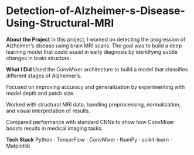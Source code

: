 # Detection-of-Alzheimer-s-Disease-Using-Structural-MRI
**About the Project**
In this project, I worked on detecting the progression of Alzheimer’s disease using brain MRI scans. The goal was to build a deep learning model that could assist in early diagnosis by identifying subtle changes in brain structure.

**What I Did**
Used the ConvMixer architecture to build a model that classifies different stages of Alzheimer’s.

Focused on improving accuracy and generalization by experimenting with model depth and patch size.

Worked with structural MRI data, handling preprocessing, normalization, and visual interpretation of results.

Compared performance with standard CNNs to show how ConvMixer boosts results in medical imaging tasks.

**Tech Stack**
Python · TensorFlow · ConvMixer · NumPy · scikit-learn · Matplotlib
